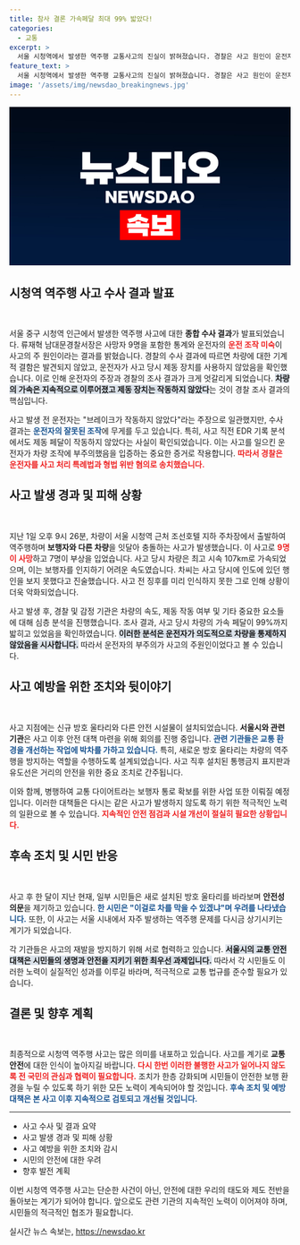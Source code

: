 ```yaml
---
title: 참사 결론 가속페달 최대 99% 밟았다!
categories:
  - 교통
excerpt: >
  서울 시청역에서 발생한 역주행 교통사고의 진실이 밝혀졌습니다. 경찰은 사고 원인이 운전자의 조작 미숙이라고 발표했습니다. 차량 결함 주장은 반박되었고, 현재 운전자는 법적 처벌을 awaiting합니다. 사건 당시 9명이 사망한 이 참사, 그 배경과 경찰의 대응은 무엇인지 확인해보세요!
feature_text: >
  서울 시청역에서 발생한 역주행 교통사고의 진실이 밝혀졌습니다. 경찰은 사고 원인이 운전자의 조작 미숙이라고 발표했습니다. 차량 결함 주장은 반박되었고, 현재 운전자는 법적 처벌을 awaiting합니다. 사건 당시 9명이 사망한 이 참사, 그 배경과 경찰의 대응은 무엇인지 확인해보세요!
image: '/assets/img/newsdao_breakingnews.jpg'
---
```


<p><img src="/assets/img/newsdao_breakingnews.jpg" alt="ontimetimes 속보" /></p>

<h2 data-ke-size="size26">시청역 역주행 사고 수사 결과 발표</h2>

<p data-ke-size="size16">&nbsp;</p>

<p data-ke-size="size16">서울 중구 시청역 인근에서 발생한 역주행 사고에 대한 <b>종합 수사 결과</b>가 발표되었습니다. 류재혁 남대문경찰서장은 사망자 9명을 포함한 통계와 운전자의 <b><span style="color: #ee2323;">운전 조작 미숙</span></b>이 사고의 주 원인이라는 결과를 밝혔습니다. 경찰의 수사 결과에 따르면 차량에 대한 기계적 결함은 발견되지 않았고, 운전자가 사고 당시 제동 장치를 사용하지 않았음을 확인했습니다. 이로 인해 운전자의 주장과 경찰의 조사 결과가 크게 엇갈리게 되었습니다. <b><span style="background-color: #21538527;">차량의 가속은 지속적으로 이루어졌고 제동 장치는 작동하지 않았다</span></b>는 것이 경찰 조사 결과의 핵심입니다. </p>

<p data-ke-size="size16">사고 발생 전 운전자는 "브레이크가 작동하지 않았다"라는 주장으로 일관했지만, 수사 결과는 <b><span style="color: #1a5490;">운전자의 잘못된 조작</span></b>에 무게를 두고 있습니다. 특히, 사고 직전 EDR 기록 분석에서도 제동 페달이 작동하지 않았다는 사실이 확인되었습니다. 이는 사고를 일으킨 운전자가 차량 조작에 부주의했음을 입증하는 중요한 증거로 작용합니다. <b><span style="color: #ee2323;">따라서 경찰은 운전자를 사고 처리 특례법과 형법 위반 혐의로 송치했습니다.</span></b></p>

<h2 data-ke-size="size26">사고 발생 경과 및 피해 상황</h2>

<p data-ke-size="size16">&nbsp;</p>

<p data-ke-size="size16">지난 1일 오후 9시 26분, 차량이 서울 시청역 근처 조선호텔 지하 주차장에서 출발하여 역주행하며 <b>보행자와 다른 차량</b>을 잇달아 충돌하는 사고가 발생했습니다. 이 사고로 <b><span style="color: #ee2323;">9명이 사망</span></b>하고 7명이 부상을 입었습니다. 사고 당시 차량은 최고 시속 107km로 가속되었으며, 이는 보행자를 인지하기 어려운 속도였습니다. 차씨는 사고 당시에 인도에 있던 행인을 보지 못했다고 진술했습니다. 사고 전 징후를 미리 인식하지 못한 그로 인해 상황이 더욱 악화되었습니다.</p>

<p data-ke-size="size16">사고 발생 후, 경찰 및 감정 기관은 차량의 속도, 제동 작동 여부 및 기타 중요한 요소들에 대해 심층 분석을 진행했습니다. 조사 결과, 사고 당시 차량의 가속 페달이 99%까지 밟히고 있었음을 확인하였습니다. <b><span style="background-color: #21538527;">이러한 분석은 운전자가 의도적으로 차량을 통제하지 않았음을 시사합니다.</span></b> 따라서 운전자의 부주의가 사고의 주원인이었다고 볼 수 있습니다.</p>

<h2 data-ke-size="size26">사고 예방을 위한 조치와 뒷이야기</h2>

<p data-ke-size="size16">&nbsp;</p>

<p data-ke-size="size16">사고 지점에는 신규 방호 울타리와 다른 안전 시설물이 설치되었습니다. <b>서울시와 관련 기관</b>은 사고 이후 안전 대책 마련을 위해 회의를 진행 중입니다. <b><span style="color: #1a5490;">관련 기관들은 교통 환경을 개선하는 작업에 박차를 가하고 있습니다.</span></b> 특히, 새로운 방호 울타리는 차량의 역주행을 방지하는 역할을 수행하도록 설계되었습니다. 사고 직후 설치된 통행금지 표지판과 유도선은 거리의 안전을 위한 중요 조치로 간주됩니다.</p>

<p data-ke-size="size16">이와 함께, 병행하여  교통 다이어트라는 보행자 통로 확보를 위한 사업 또한 이뤄질 예정입니다. 이러한 대책들은 다시는 같은 사고가 발생하지 않도록 하기 위한 적극적인 노력의 일환으로 볼 수 있습니다. <b><span style="color: #ee2323;">지속적인 안전 점검과 시설 개선이 절실히 필요한 상황입니다.</span></b></p>

<h2 data-ke-size="size26">후속 조치 및 시민 반응</h2>

<p data-ke-size="size16">&nbsp;</p>

<p data-ke-size="size16">사고 후 한 달이 지난 현재, 일부 시민들은 새로 설치된 방호 울타리를 바라보며 <b>안전성 의문</b>을 제기하고 있습니다. <b><span style="color: #1a5490;">한 시민은 "이걸로 차를 막을 수 있겠냐"며 우려를 나타냈습니다.</span></b> 또한, 이 사고는 서울 시내에서 자주 발생하는 역주행 문제를 다시금 상기시키는 계기가 되었습니다.</p>

<p data-ke-size="size16">각 기관들은 사고의 재발을 방지하기 위해 서로 협력하고 있습니다. <b><span style="background-color: #21538527;">서울시의 교통 안전 대책은 시민들의 생명과 안전을 지키기 위한 최우선 과제입니다.</span></b> 따라서 각 시민들도 이러한 노력이 실질적인 성과를 이루길 바라며, 적극적으로 교통 법규를 준수할 필요가 있습니다.</p>

<h2 data-ke-size="size26">결론 및 향후 계획</h2>

<p data-ke-size="size16">&nbsp;</p>

<p data-ke-size="size16">최종적으로 시청역 역주행 사고는 많은 의미를 내포하고 있습니다. 사고를 계기로 <b>교통 안전</b>에 대한 인식이 높아지길 바랍니다. <b><span style="color: #ee2323;">다시 한번 이러한 불행한 사고가 일어나지 않도록 전 국민의 관심과 협력이 필요합니다.</span></b> 조치가 한층 강화되며 시민들이 안전한 보행 환경을 누릴 수 있도록 하기 위한 모든 노력이 계속되어야 할 것입니다. <b><span style="color: #1a5490;">후속 조치 및 예방 대책은 본 사고 이후 지속적으로 검토되고 개선될 것입니다.</span></b></p>

<hr>

<ul>
<li>사고 수사 및 결과 요약</li>
<li>사고 발생 경과 및 피해 상황</li>
<li>사고 예방을 위한 조치와 감시</li>
<li>시민의 안전에 대한 우려</li>
<li>향후 발전 계획</li>
</ul>

<p data-ke-size="size16">이번 시청역 역주행 사고는 단순한 사건이 아닌, 안전에 대한 우리의 태도와 제도 전반을 돌아보는 계기가 되어야 합니다. 앞으로도 관련 기관의 지속적인 노력이 이어져야 하며, 시민들의 적극적인 협조가 필요합니다.</p>
실시간 뉴스 속보는, <a href="https://newsdao.kr" rel="dofollow">https://newsdao.kr</a>



